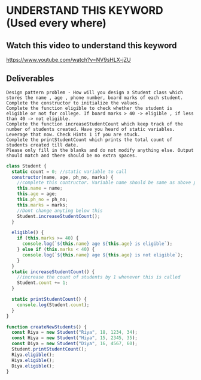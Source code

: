 # UNDERSTAND THIS KEYWORD (Used every where)

## Watch this video to understand this keyword

https://www.youtube.com/watch?v=NV9sHLX-jZU

## Deliverables

    Design pattern problem - How will you design a Student class which stores the name , age , phone number, board marks of each student. Complete the constructor to initialize the values.
    Complete the function eligible to check whether the student is eligible or not for college. If board marks > 40 -> eligible , if less than 40 -> not eligible.
    Complete the function increaseStudentCount which keep track of the number of students created. Have you heard of static variables. Leverage that now. Check Hints 1 if you are stuck.
    Complete the printStudentCount which prints the total count of students created till date.
    Please only fill in the blanks and do not modify anything else. Output should match and there should be no extra spaces.

```js
class Student {
  static count = 0; //static variable to call
  constructor(name, age, ph_no, marks) {
    //complete this contructor. Variable name should be same as above params
    this.name = name;
    this.age = age;
    this.ph_no = ph_no;
    this.marks = marks;
    //Dont change anyting below this
    Student.increaseStudentCount();
  }

  eligible() {
    if (this.marks >= 40) {
      console.log(`${this.name} age ${this.age} is eligible`);
    } else if (this.marks < 40) {
      console.log(`${this.name} age ${this.age} is not eligible`);
    }
  }
  static increaseStudentCount() {
    //increase the count of students by 1 whenever this is called
    Student.count += 1;
  }

  static printStudentCount() {
    console.log(Student.count);
  }
}

function createNewStudents() {
  const Riya = new Student("Riya", 18, 1234, 34);
  const Hiya = new Student("Hiya", 15, 2345, 35);
  const Diya = new Student("Diya", 16, 4567, 60);
  Student.printStudentCount();
  Riya.eligible();
  Hiya.eligible();
  Diya.eligible();
}
```
